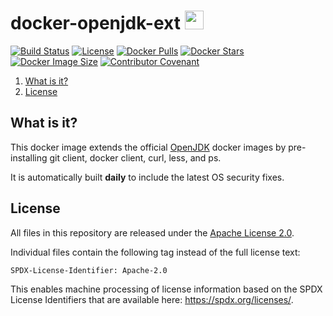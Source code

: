 # docker-openjdk-ext <a href="https://github.com/vegardit/docker-openjdk-ext/" title="GitHub Repo"><img height="30" src="https://raw.githubusercontent.com/simple-icons/simple-icons/develop/icons/github.svg?sanitize=true"></a>

[![Build Status](https://github.com/vegardit/docker-openjdk-ext/workflows/Build/badge.svg "GitHub Actions")](https://github.com/vegardit/docker-openjdk-ext/actions?query=workflow%3ABuild)
[![License](https://img.shields.io/github/license/vegardit/docker-openjdk-ext.svg?label=license)](#license)
[![Docker Pulls](https://img.shields.io/docker/pulls/vegardit/openjdk-ext.svg)](https://hub.docker.com/r/vegardit/openjdk-ext)
[![Docker Stars](https://img.shields.io/docker/stars/vegardit/openjdk-ext.svg)](https://hub.docker.com/r/vegardit/openjdk-ext)
[![Docker Image Size](https://images.microbadger.com/badges/image/vegardit/openjdk-ext.svg)](https://hub.docker.com/r/vegardit/openjdk-ext)
[![Contributor Covenant](https://img.shields.io/badge/Contributor%20Covenant-v2.0%20adopted-ff69b4.svg)](CODE_OF_CONDUCT.md)

1. [What is it?](#what-is-it)
1. [License](#license)


## <a name="what-is-it"></a>What is it?

This docker image extends the official [OpenJDK](https://hub.docker.com/_/openjdk) docker images by pre-installing git client, docker client, curl, less, and ps.

It is automatically built **daily** to include the latest OS security fixes.


## <a name="license"></a>License

All files in this repository are released under the [Apache License 2.0](LICENSE.txt).

Individual files contain the following tag instead of the full license text:
```
SPDX-License-Identifier: Apache-2.0
```

This enables machine processing of license information based on the SPDX License Identifiers that are available here: https://spdx.org/licenses/.
